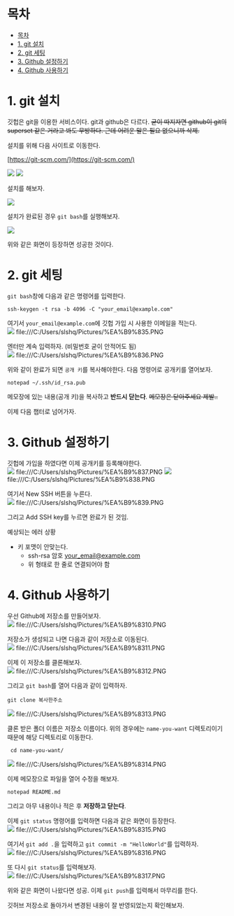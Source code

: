 # 목차

- [목차](#목차)
- [1. git 설치](#1-git-설치)
- [2. git 세팅](#2-git-세팅)
- [3. Github 설정하기](#3-github-설정하기)
- [4. Github 사용하기](#4-github-사용하기)

# 1. git 설치

깃헙은 git을 이용한 서비스이다. git과 github은 다르다. ~~굳이 따지자면 github이 git의 superset 같은 거라고 봐도 무방하다. 근데 어려운 말은 필요 없으니까 삭제.~~  

설치를 위해 다음 사이트로 이동한다.  

[https://git-scm.com/](https://git-scm.com/)

<img src='https://user-images.githubusercontent.com/73331032/100959953-b1bdb880-3562-11eb-92f3-367eac367484.PNG'>
<img src='https://user-images.githubusercontent.com/73331032/100960049-ddd93980-3562-11eb-9827-0601d03ac6ee.PNG'>

설치를 해보자.  

<img src='https://user-images.githubusercontent.com/73331032/100960072-e762a180-3562-11eb-8e4b-83640c8efd51.PNG'>

설치가 완료된 경우 `git bash`를 실행해보자.  

<img src='https://user-images.githubusercontent.com/73331032/100960083-ef224600-3562-11eb-8ee2-5fee8ce5d9e4.PNG'>

위와 같은 화면이 등장하면 성공한 것이다.  

# 2. git 세팅

`git bash`창에 다음과 같은 명령어를 입력한다.  

```text
ssh-keygen -t rsa -b 4096 -C "your_email@example.com"
```

여기서 `your_email@example.com`에 깃헙 가입 시 사용한 이메일을 적는다.  
<img src='https://user-images.githubusercontent.com/73331032/100960132-0a8d5100-3563-11eb-98e7-1d82827ce4d5.PNG'>
file:///C:/Users/slshq/Pictures/%EA%B9%835.PNG

엔터만 계속 입력하자. (비밀번호 굳이 안적어도 됨)  
<img src='https://user-images.githubusercontent.com/73331032/100960147-12e58c00-3563-11eb-8157-94213e2bbb51.PNG'>
file:///C:/Users/slshq/Pictures/%EA%B9%836.PNG

위와 같이 완료가 되면 `공개 키`를 복사해야한다. 다음 명령어로 공개키를 열어보자.  

```text
notepad ~/.ssh/id_rsa.pub
```

메모장에 있는 내용(공개 키)을 복사하고 **반드시 닫는다**. ~~메모장은 닫아주세요 제발..~~  

이제 다음 챕터로 넘어가자.  

# 3. Github 설정하기

깃헙에 가입을 하였다면 이제 공개키를 등록해야한다.  
<img src='https://user-images.githubusercontent.com/73331032/100960157-1c6ef400-3563-11eb-8ea2-bd3fa573f147.PNG'>
file:///C:/Users/slshq/Pictures/%EA%B9%837.PNG
<img src='https://user-images.githubusercontent.com/73331032/100960171-255fc580-3563-11eb-982f-cd10d66a7c04.PNG'>
file:///C:/Users/slshq/Pictures/%EA%B9%838.PNG

여기서 New SSH 버튼을 누른다.  
<img src='https://user-images.githubusercontent.com/73331032/100960186-2ee92d80-3563-11eb-8e04-ee05d3811b15.PNG'>
file:///C:/Users/slshq/Pictures/%EA%B9%839.PNG


그리고 Add SSH key를 누르면 완료가 된 것임.  

예상되는 에러 상황

- 키 포맷이 안맞는다.
  - ssh-rsa 암호 your_email@example.com
  - 위 형태로 한 줄로 연결되어야 함

# 4. Github 사용하기

우선 Github에 저장소를 만들어보자.  
<img src='https://user-images.githubusercontent.com/73331032/100960211-37416880-3563-11eb-9de8-2765eef638f0.PNG'>
file:///C:/Users/slshq/Pictures/%EA%B9%8310.PNG

저장소가 생성되고 나면 다음과 같이 저장소로 이동된다.  
<img src='https://user-images.githubusercontent.com/73331032/100960247-40cad080-3563-11eb-8cc9-5d2f600104bb.PNG'>
file:///C:/Users/slshq/Pictures/%EA%B9%8311.PNG

이제 이 저장소를 클론해보자.  
<img src='https://user-images.githubusercontent.com/73331032/100960257-49230b80-3563-11eb-9da7-9c45b297a7d6.PNG'>
file:///C:/Users/slshq/Pictures/%EA%B9%8312.PNG

그리고 `git bash`를 열어 다음과 같이 입력하자.  

```text
git clone 복사한주소
```
<img src='https://user-images.githubusercontent.com/73331032/100960380-7a034080-3563-11eb-99a9-b5271d4d5aef.PNG'>
file:///C:/Users/slshq/Pictures/%EA%B9%8313.PNG

클론 받은 폴더 이름은 저장소 이름이다. 위의 경우에는 `name-you-want` 디렉토리이기 때문에 해당 디렉토리로 이동한다.  

```text
 cd name-you-want/
```
<img src='https://user-images.githubusercontent.com/73331032/100960391-8091b800-3563-11eb-9692-f58f7e03359c.PNG'>
file:///C:/Users/slshq/Pictures/%EA%B9%8314.PNG

이제 메모장으로 파일을 열어 수정을 해보자.  

```text
notepad README.md
```

그리고 아무 내용이나 적은 후 **저장하고 닫는다**.  

이제 `git status` 명령어를 입력하면 다음과 같은 화면이 등장한다.  
<img src='https://user-images.githubusercontent.com/73331032/100960400-85566c00-3563-11eb-98dd-822c71d98c5e.PNG'>
file:///C:/Users/slshq/Pictures/%EA%B9%8315.PNG

여기서 `git add .`을 입력하고 `git commit -m "HelloWorld"`를 입력하자.  
<img src='https://user-images.githubusercontent.com/73331032/100960414-8be4e380-3563-11eb-9e72-8ed3b61db3b7.PNG'>
file:///C:/Users/slshq/Pictures/%EA%B9%8316.PNG

또 다시 `git status`를 입력해보자.  
<img src='https://user-images.githubusercontent.com/73331032/100960424-92735b00-3563-11eb-8038-c1adffb55701.PNG'>
file:///C:/Users/slshq/Pictures/%EA%B9%8317.PNG

위와 같은 화면이 나왔다면 성공. 이제 `git push`를 입력해서 마무리를 한다.  

깃허브 저장소로 돌아가서 변경된 내용이 잘 반영되었는지 확인해보자.  


